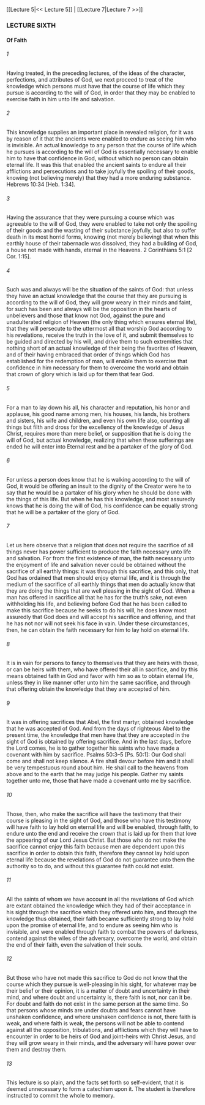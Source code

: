 [[Lecture 5|<< Lecture 5]]  |  [[Lecture 7|Lecture 7 >>]]

### LECTURE SIXTH
#### Of Faith
###### 1
Having treated, in the preceding lectures, of the ideas of the character, perfections, and attributes of God, we next proceed to treat of the knowledge which persons must have that the course of life which they pursue is according to the will of God, in order that they may be enabled to exercise faith in him unto life and salvation.

###### 2
This knowledge supplies an important place in revealed religion, for it was by reason of it that the ancients were enabled to endure as seeing him who is invisible. An actual knowledge to any person that the course of life which he pursues is according to the will of God is essentially necessary to enable him to have that confidence in God, without which no person can obtain eternal life. It was this that enabled the ancient saints to endure all their afflictions and persecutions and to take joyfully the spoiling of their goods, knowing (not believing merely) that they had a more enduring substance. Hebrews 10:34 [Heb. 1:34].

###### 3
Having the assurance that they were pursuing a course which was agreeable to the will of God, they were enabled to take not only the spoiling of their goods and the wasting of their substance joyfully, but also to suffer death in its most horrid forms, knowing (not merely believing) that when this earthly house of their tabernacle was dissolved, they had a building of God, a house not made with hands, eternal in the Heavens. 2 Corinthians 5:1 [2 Cor. 1:15].

###### 4
Such was and always will be the situation of the saints of God: that unless they have an actual knowledge that the course that they are pursuing is according to the will of God, they will grow weary in their minds and faint, for such has been and always will be the opposition in the hearts of unbelievers and those that know not God, against the pure and unadulterated religion of Heaven (the only thing which ensures eternal life), that they will persecute to the uttermost all that worship God according to his revelations, receive the truth in the love of it, and submit themselves to be guided and directed by his will, and drive them to such extremities that nothing short of an actual knowledge of their being the favorites of Heaven, and of their having embraced that order of things which God has established for the redemption of man, will enable them to exercise that confidence in him necessary for them to overcome the world and obtain that crown of glory which is laid up for them that fear God.

###### 5
For a man to lay down his all, his character and reputation, his honor and applause, his good name among men, his houses, his lands, his brothers and sisters, his wife and children, and even his own life also, counting all things but filth and dross for the excellency of the knowledge of Jesus Christ, requires more than mere belief, or supposition that he is doing the will of God, but actual knowledge, realizing that when these sufferings are ended he will enter into Eternal rest and be a partaker of the glory of God.

###### 6
For unless a person does know that he is walking according to the will of God, it would be offering an insult to the dignity of the Creator were he to say that he would be a partaker of his glory when he should be done with the things of this life. But when he has this knowledge, and most assuredly knows that he is doing the will of God, his confidence can be equally strong that he will be a partaker of the glory of God.

###### 7
Let us here observe that a religion that does not require the sacrifice of all things never has power sufficient to produce the faith necessary unto life and salvation. For from the first existence of man, the faith necessary unto the enjoyment of life and salvation never could be obtained without the sacrifice of all earthly things: it was through this sacrifice, and this only, that God has ordained that men should enjoy eternal life, and it is through the medium of the sacrifice of all earthly things that men do actually know that they are doing the things that are well pleasing in the sight of God. When a man has offered in sacrifice all that he has for the truth’s sake, not even withholding his life, and believing before God that he has been called to make this sacrifice because he seeks to do his will, he does know most assuredly that God does and will accept his sacrifice and offering, and that he has not nor will not seek his face in vain. Under these circumstances, then, he can obtain the faith necessary for him to lay hold on eternal life.

###### 8
It is in vain for persons to fancy to themselves that they are heirs with those, or can be heirs with them, who have offered their all in sacrifice, and by this means obtained faith in God and favor with him so as to obtain eternal life, unless they in like manner offer unto him the same sacrifice, and through that offering obtain the knowledge that they are accepted of him.

###### 9
It was in offering sacrifices that Abel, the first martyr, obtained knowledge that he was accepted of God. And from the days of righteous Abel to the present time, the knowledge that men have that they are accepted in the sight of God is obtained by offering sacrifice. And in the last days, before the Lord comes, he is to gather together his saints who have made a covenant with him by sacrifice. Psalms 50:3–5 [Ps. 50:1]: Our God shall come and shall not keep silence. A fire shall devour before him and it shall be very tempestuous round about him. He shall call to the heavens from above and to the earth that he may judge his people. Gather my saints together unto me, those that have made a covenant unto me by sacrifice.

###### 10
Those, then, who make the sacrifice will have the testimony that their course is pleasing in the sight of God, and those who have this testimony will have faith to lay hold on eternal life and will be enabled, through faith, to endure unto the end and receive the crown that is laid up for them that love the appearing of our Lord Jesus Christ. But those who do not make the sacrifice cannot enjoy this faith because men are dependent upon this sacrifice in order to obtain this faith, therefore they cannot lay hold upon eternal life because the revelations of God do not guarantee unto them the authority so to do, and without this guarantee faith could not exist.

###### 11
All the saints of whom we have account in all the revelations of God which are extant obtained the knowledge which they had of their acceptance in his sight through the sacrifice which they offered unto him, and through the knowledge thus obtained, their faith became sufficiently strong to lay hold upon the promise of eternal life, and to endure as seeing him who is invisible, and were enabled through faith to combat the powers of darkness, contend against the wiles of the adversary, overcome the world, and obtain the end of their faith, even the salvation of their souls.

###### 12
But those who have not made this sacrifice to God do not know that the course which they pursue is well-pleasing in his sight, for whatever may be their belief or their opinion, it is a matter of doubt and uncertainty in their mind, and where doubt and uncertainty is, there faith is not, nor can it be. For doubt and faith do not exist in the same person at the same time. So that persons whose minds are under doubts and fears cannot have unshaken confidence, and where unshaken confidence is not, there faith is weak, and where faith is weak, the persons will not be able to contend against all the opposition, tribulations, and afflictions which they will have to encounter in order to be heirs of God and joint-heirs with Christ Jesus, and they will grow weary in their minds, and the adversary will have power over them and destroy them.

###### 13
This lecture is so plain, and the facts set forth so self-evident, that it is deemed unnecessary to form a catechism upon it. The student is therefore instructed to commit the whole to memory.